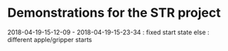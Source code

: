 # Demonstrations for the STR project

2018-04-19-15-12-09 - 2018-04-19-15-23-34 : fixed start state
else : different apple/gripper starts